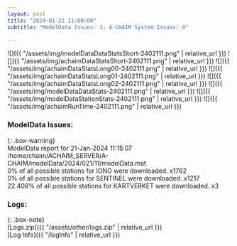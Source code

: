 ```yaml
---
layout: post
title: "2024-01-21 11:00:00"
subtitle: "ModelData Issues: 3; A-CHAIM System Issues: 0"

---
```


![]({{ "/assets/img/modelDataDataStatsShort-2402111.png" | relative_url }})
![]({{ "/assets/img/achaimDataStatsShort-2402111.png" | relative_url }})
![]({{ "/assets/img/achaimDataStatsLong00-2402111.png" | relative_url }})
![]({{ "/assets/img/achaimDataStatsLong01-2402111.png" | relative_url }})
![]({{ "/assets/img/achaimDataStatsLong02-2402111.png" | relative_url }})
![]({{ "/assets/img/modelDataDataStats-2402111.png" | relative_url }})
![]({{ "/assets/img/modelDataStationStats-2402111.png" | relative_url }})
![]({{ "/assets/img/achaimRunTime-2402111.png" | relative_url }})


### ModelData Issues:  
  
{: .box-warning}  
 ModelData report for 21-Jan-2024 11:15:07   
 /home/chaim/ACHAIM_SERVER/A-CHAIM/modelData/2024/021/11/modelData.mat   
 0% of all possible stations for IONO were downloaded. x1762   
 0% of all possible stations for SENTINEL were downloaded. x1217   
 22.408% of all possible stations for KARTVERKET were downloaded. x3   
  


### Logs:  
  
{: .box-note}  
[Logs.zip]({{ "/assets/other/logs.zip" | relative_url }})  
[Log Info]({{ "/logInfo" | relative_url }})  
